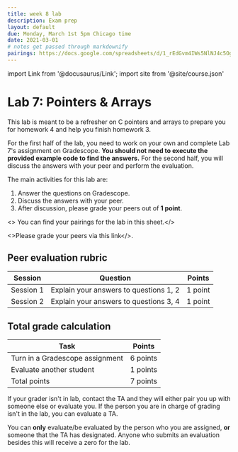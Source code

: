 ```yaml
---
title: week 8 lab
description: Exam prep
layout: default
due: Monday, March 1st 5pm Chicago time
date: 2021-03-01
# notes get passed through markdownify
pairings: https://docs.google.com/spreadsheets/d/1_rEdGvm4IWs5NlNJ4c5Ogk9tZ2qC-z8AHjmK1OPwHgo 
---
```

import Link from '@docusaurus/Link';
import site from '@site/course.json'

# Lab 7: Pointers & Arrays 

This lab is meant to be a refresher on C pointers and arrays to prepare you for homework 4
and help you finish homework 3.  

For the first half of the lab, you need to work on your own and complete Lab 7's assignment on Gradescope.
**You should not need to execute the provided example code to find the answers.**
For the second half, you will discuss the answers with your peer and perform the evaluation.

The main activities for this lab are:
1. Answer the questions on Gradescope.
2. Discuss the answers with your peer.
3. After discussion, please grade your peers out of **1 point**.

<> You can find your pairings for the lab in <Link to={frontMatter.pairings}>this sheet</Link>.</>

<>Please grade your peers via <Link to={site.eval_link}>this link</Link></>.


## Peer evaluation rubric

| Session | Question | Points |
|---|---|---|
| Session 1 | Explain your answers to questions 1, 2 | 1 point |
| Session 2 | Explain your answers to questions 3, 4 | 1 point |

## Total grade calculation

| Task | Points |
|---|---|
| Turn in a Gradescope assignment | 6 points |
| Evaluate another student | 1 points |
| Total points | 7 points |


If your grader isn't in lab, contact the TA and they
will either pair you up with someone else or evaluate you. If the person you are in charge of
grading isn't in the lab, you can evaluate a TA.

You can **only** evaluate/be evaluated by the person who you are assigned, **or** someone that the
TA has designated. Anyone who submits an evaluation besides this will receive a zero for the lab.
